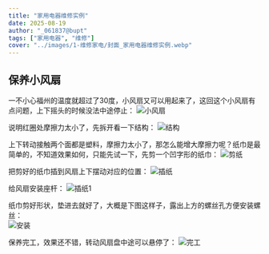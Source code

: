 ```yaml
---
title: "家用电器维修实例"  
date: 2025-08-19  
author: "_061837@bupt"
tags: ["家用电器", "维修"]  
cover: "../images/1-维修家电/封面_家用电器维修实例.webp"  
---
```

## 保养小风扇
一不小心福州的温度就超过了30度，小风扇又可以用起来了，这回这个小风扇有点问题，上下摇头的时候没法中途停止：
![小风扇](../images/1-维修家电/00-保养小风扇/小风扇.webp)

说明红圈处摩擦力太小了，先拆开看一下结构：
![结构](../images/1-维修家电/00-保养小风扇/结构.webp)

上下转动接触两个面都是塑料，摩擦力太小了，那怎么能增大摩擦力呢？纸巾是最简单的，不知道效果如何，只能先试一下，先剪一个凹字形的纸巾：
![剪纸](../images/1-维修家电/00-保养小风扇/剪纸.webp)

把剪好的纸巾插到风扇上下摆动对应的位置​：
![插纸](../images/1-维修家电/00-保养小风扇/插纸.webp)

给风扇安装座杆：
![插纸1](../images/1-维修家电/00-保养小风扇/插纸1.webp)

纸巾剪好形状，垫进去就好了，大概是下图这样子，露出上方的螺丝孔方便安装螺丝：\
![安装](../images/1-维修家电/00-保养小风扇/安装.webp)

保养完工，效果还不错，转动风扇盘中途可以悬停了：
![完工](../images/1-维修家电/00-保养小风扇/完工.webp)